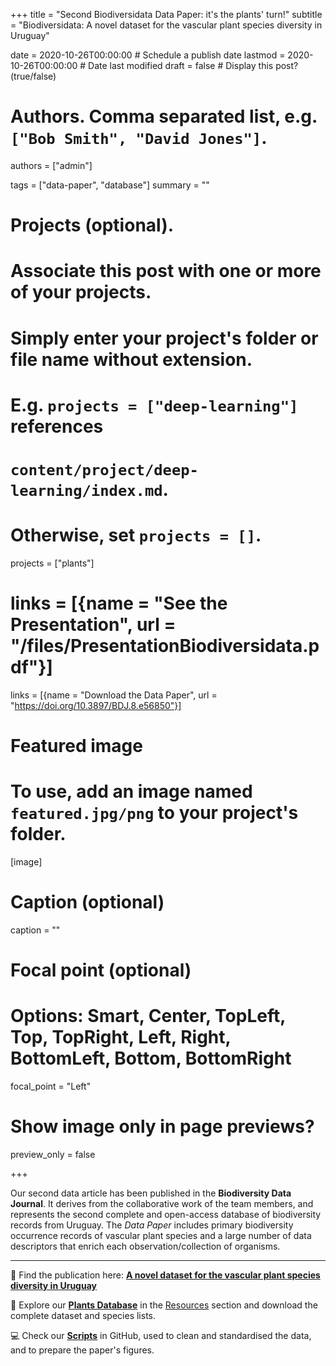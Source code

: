 +++
title = "Second Biodiversidata Data Paper: it's the plants' turn!"
subtitle = "Biodiversidata: A novel dataset for the vascular plant species diversity in Uruguay"

date = 2020-10-26T00:00:00  # Schedule a publish date
lastmod = 2020-10-26T00:00:00  # Date last modified
draft = false  # Display this post? (true/false)

# Authors. Comma separated list, e.g. `["Bob Smith", "David Jones"]`.
authors = ["admin"]

tags = ["data-paper", "database"]
summary = ""

# Projects (optional).
#   Associate this post with one or more of your projects.
#   Simply enter your project's folder or file name without extension.
#   E.g. `projects = ["deep-learning"]` references 
#   `content/project/deep-learning/index.md`.
#   Otherwise, set `projects = []`.
projects = ["plants"]

# links = [{name = "See the Presentation", url = "/files/PresentationBiodiversidata.pdf"}]
links = [{name = "Download the Data Paper", url = "https://doi.org/10.3897/BDJ.8.e56850"}]

# Featured image
# To use, add an image named `featured.jpg/png` to your project's folder. 
[image]
  # Caption (optional)
  caption = ""

  # Focal point (optional)
  # Options: Smart, Center, TopLeft, Top, TopRight, Left, Right, BottomLeft, Bottom, BottomRight
  focal_point = "Left"

  # Show image only in page previews?
  preview_only = false

+++

Our second data article has been published in the **Biodiversity Data Journal**. It derives from the collaborative work of the team members, and represents the second complete and open-access database of biodiversity records from Uruguay. The *Data Paper* includes primary biodiversity occurrence records of vascular plant species and a large number of data descriptors that enrich each observation/collection of organisms.

***

:page_with_curl: Find the publication here: [**A novel dataset for the vascular plant species diversity in Uruguay**](https://doi.org/10.3897/BDJ.8.e56850)  

:open_file_folder: Explore our [**Plants Database**](https://biodiversidata.org/en/project/plants/) in the [Resources](https://biodiversidata.org/en/#projects) section and download the complete dataset and species lists.  

:computer: Check our [**Scripts**](https://github.com/bienflorencia/rBiodiversidata) in GitHub, used to clean and standardised the data, and to prepare the paper's figures.  


